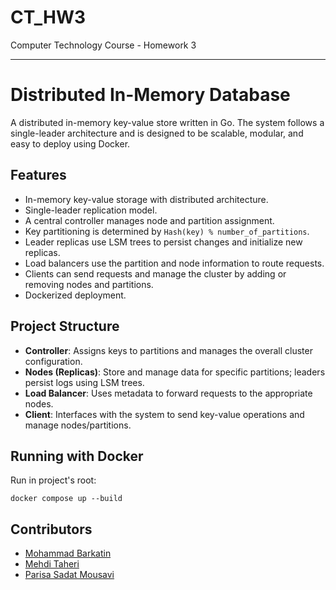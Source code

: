 # CT_HW3
Computer Technology Course - Homework 3

---

# Distributed In-Memory Database

A distributed in-memory key-value store written in Go. The system follows a single-leader architecture and is designed to be scalable, modular, and easy to deploy using Docker.

## Features

* In-memory key-value storage with distributed architecture.
* Single-leader replication model.
* A central controller manages node and partition assignment.
* Key partitioning is determined by `Hash(key) % number_of_partitions`.
* Leader replicas use LSM trees to persist changes and initialize new replicas.
* Load balancers use the partition and node information to route requests.
* Clients can send requests and manage the cluster by adding or removing nodes and partitions.
* Dockerized deployment.

## Project Structure

* **Controller**: Assigns keys to partitions and manages the overall cluster configuration.
* **Nodes (Replicas)**: Store and manage data for specific partitions; leaders persist logs using LSM trees.
* **Load Balancer**: Uses metadata to forward requests to the appropriate nodes.
* **Client**: Interfaces with the system to send key-value operations and manage nodes/partitions.

## Running with Docker
Run in project's root:
```
docker compose up --build
```

## Contributors

* [Mohammad Barkatin](https://github.com/mammedbrk)
* [Mehdi Taheri](https://github.com/Mefi22)
* [Parisa Sadat Mousavi](https://github.com/parisam83)

